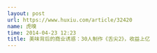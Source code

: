 ```yaml
---
layout: post
url: https://www.huxiu.com/article/32420
name: 虎嗅
time: 2014-04-23 12:23
title: 美味背后的商业诱惑：30人制作《舌尖2》，收益上亿
---
```


